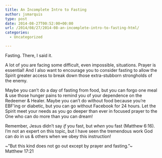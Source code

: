 ```yaml
---
title: An Incomplete Intro to Fasting
author: jsmarquis
type: post
date: 2014-08-27T00:52:00+00:00
url: /2014/08/27/2014-08-an-incomplete-intro-to-fasting-html/
categories:
  - Uncategorized

---
```

Fasting. There, I said it.

A lot of you are facing some difficult, even impossible, situations. Prayer is essential! And I also want to encourage you to consider fasting to allow the Spirit greater access to break down those extra-stubborn strongholds of the enemy.

Maybe you can&#8217;t do a day of fasting from food, but you can forgo one meal & use those hunger pains to remind you of your dependence on the Redeemer & Healer. Maybe you can&#8217;t do without food because you&#8217;re EBF&#8217;ing or diabetic, but you can go without Facebook for 24 hours. Let the Spirit meet your needs as you go deeper than ever in focused prayer to the One who can do more than you can dream!

Remember, Jesus didn&#8217;t say _if_ you fast, but _when_ you fast (Matthew 6:16). I&#8217;m not an expert on this topic, but I have seen the tremendous work God can do in us & others when we obey this instruction!

~&#8221;But this kind does not go out except by prayer and fasting.&#8221;~  
Matthew 17:21